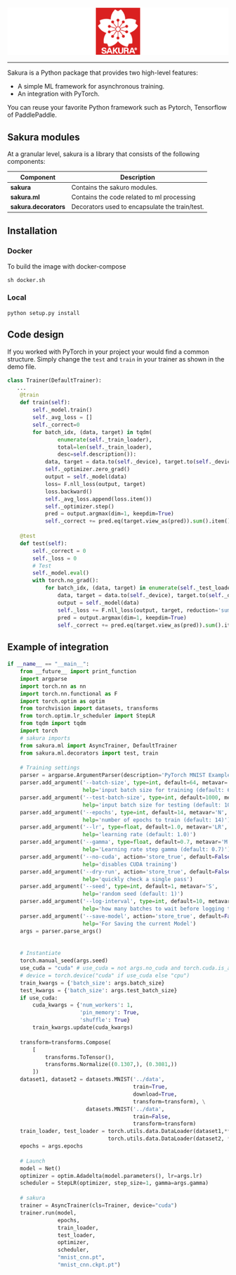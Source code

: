 ![sakura Logo](imgs/sakura.png)

--------------------------------------------------------------------------------

Sakura is a Python package that provides two high-level features:
- A simple ML framework for asynchronous training.
- An integration with PyTorch. 


You can reuse your favorite Python framework such as Pytorch, Tensorflow of PaddlePaddle.


## Sakura modules

At a granular level, sakura is a library that consists of the following components:

| Component | Description |
| ---- | --- |
| **sakura** | Contains the sakuro modules. |
| **sakura.ml** | Contains the code related to ml processing |
| **sakura.decorators** | Decorators used to encapsulate the train/test.|

## Installation

### Docker
To build the image with docker-compose
```
sh docker.sh
```

### Local
```
python setup.py install
```
## Code design
If you worked with PyTorch in your project your would find a common structure. Simply change the `test` and `train` in your trainer as shown in the demo file. 
```python
class Trainer(DefaultTrainer):
   ...
    @train
    def train(self):
        self._model.train()
        self._avg_loss = []
        self._correct=0
        for batch_idx, (data, target) in tqdm(
                enumerate(self._train_loader),
                total=len(self._train_loader),
                desc=self.description()):
            data, target = data.to(self._device), target.to(self._device)
            self._optimizer.zero_grad()
            output = self._model(data)
            loss= F.nll_loss(output, target)
            loss.backward()
            self._avg_loss.append(loss.item())
            self._optimizer.step()
            pred = output.argmax(dim=1, keepdim=True) 
            self._correct += pred.eq(target.view_as(pred)).sum().item()

    @test
    def test(self):
        self._correct = 0
        self._loss = 0
        # Test
        self._model.eval()
        with torch.no_grad():
            for batch_idx, (data, target) in enumerate(self._test_loader):
                data, target = data.to(self._device), target.to(self._device)
                output = self._model(data)
                self._loss += F.nll_loss(output, target, reduction='sum').item()  
                pred = output.argmax(dim=1, keepdim=True) 
                self._correct += pred.eq(target.view_as(pred)).sum().item()

```


## Example of integration

```python
if __name__ == "__main__":
    from __future__ import print_function
    import argparse
    import torch.nn as nn
    import torch.nn.functional as F
    import torch.optim as optim
    from torchvision import datasets, transforms
    from torch.optim.lr_scheduler import StepLR
    from tqdm import tqdm
    import torch
    # sakura imports
    from sakura.ml import AsyncTrainer, DefaultTrainer
    from sakura.ml.decorators import test, train

    # Training settings
    parser = argparse.ArgumentParser(description='PyTorch MNIST Example')
    parser.add_argument('--batch-size', type=int, default=64, metavar='N',
                        help='input batch size for training (default: 64)')
    parser.add_argument('--test-batch-size', type=int, default=1000, metavar='N',
                        help='input batch size for testing (default: 1000)')
    parser.add_argument('--epochs', type=int, default=14, metavar='N',
                        help='number of epochs to train (default: 14)')
    parser.add_argument('--lr', type=float, default=1.0, metavar='LR',
                        help='learning rate (default: 1.0)')
    parser.add_argument('--gamma', type=float, default=0.7, metavar='M',
                        help='Learning rate step gamma (default: 0.7)')
    parser.add_argument('--no-cuda', action='store_true', default=False,
                        help='disables CUDA training')
    parser.add_argument('--dry-run', action='store_true', default=False,
                        help='quickly check a single pass')
    parser.add_argument('--seed', type=int, default=1, metavar='S',
                        help='random seed (default: 1)')
    parser.add_argument('--log-interval', type=int, default=10, metavar='N',
                        help='how many batches to wait before logging training status')
    parser.add_argument('--save-model', action='store_true', default=False,
                        help='For Saving the current Model')
    args = parser.parse_args()


    # Instantiate
    torch.manual_seed(args.seed)
    use_cuda = "cuda" # use_cuda = not args.no_cuda and torch.cuda.is_available()
    # device = torch.device("cuda" if use_cuda else "cpu")
    train_kwargs = {'batch_size': args.batch_size}
    test_kwargs = {'batch_size': args.test_batch_size}
    if use_cuda:
        cuda_kwargs = {'num_workers': 1,
                       'pin_memory': True,
                       'shuffle': True}
        train_kwargs.update(cuda_kwargs)

    transform=transforms.Compose(
        [
            transforms.ToTensor(),
            transforms.Normalize((0.1307,), (0.3081,))
        ])
    dataset1, dataset2 = datasets.MNIST('../data',
                                        train=True,
                                        download=True,
                                        transform=transform), \
                         datasets.MNIST('../data',
                                        train=False,
                                        transform=transform)
    train_loader, test_loader = torch.utils.data.DataLoader(dataset1,**train_kwargs), \
                                torch.utils.data.DataLoader(dataset2, **test_kwargs)
    epochs = args.epochs
    
    # Launch
    model = Net()
    optimizer = optim.Adadelta(model.parameters(), lr=args.lr)
    scheduler = StepLR(optimizer, step_size=1, gamma=args.gamma)
    
    # sakura    
    trainer = AsyncTrainer(cls=Trainer, device="cuda")
    trainer.run(model,
                epochs,
                train_loader,
                test_loader,
                optimizer,
                scheduler,
                "mnist_cnn.pt",
                "mnist_cnn.ckpt.pt")


```
